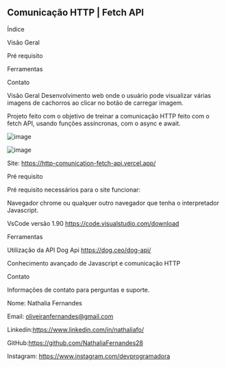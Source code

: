 ## Comunicação HTTP | Fetch API

Índice

Visão Geral

Pré requisito

Ferramentas

Contato

Visão Geral
Desenvolvimento web onde o usuário pode visualizar várias imagens de cachorros ao clicar no botão de carregar imagem.

Projeto feito com o objetivo de treinar a comunicação HTTP feito com o fetch API, usando funções assíncronas, com o async e await. 

![image](https://github.com/user-attachments/assets/1ecf249b-a091-4b3a-a86f-cdbd66cea165)


![image](https://github.com/user-attachments/assets/70964af0-6e64-4a76-8e3d-478b3a88d96f)

Site: https://http-comunication-fetch-api.vercel.app/

Pré requisito

Pré requisito necessários para o site funcionar:

Navegador chrome ou qualquer outro navegador que tenha o interpretador Javascript.

VsCode versão 1.90 https://code.visualstudio.com/download


Ferramentas

Utilização da API Dog Api <link>https://dog.ceo/dog-api/<link>

Conhecimento avançado de Javascript e comunicação HTTP

Contato

Informações de contato para perguntas e suporte.

Nome: Nathalia Fernandes

Email: oliveiranfernandes@gmail.com

Linkedin:https://www.linkedin.com/in/nathaliafo/

GitHub:https://github.com/NathaliaFernandes28

Instagram: https://www.instagram.com/devprogramadora
